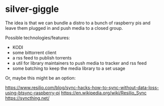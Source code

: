 # silver-giggle

The idea is that we can bundle a distro to a bunch of raspberry pis and leave them plugged in and push media to a closed group.

Possible technologies/features:
  - KODI
  - some bittorrent client
  - a rss feed to publish torrents
  - a util for library maintainers to push media to tracker and rss feed
  - some batching to keep the media library to a set usage
  
Or, maybe this might be an option:

https://www.resilio.com/blog/sync-hacks-how-to-sync-without-data-loss-using-btsync-raspberry-pi
https://en.wikipedia.org/wiki/Resilio_Sync
https://syncthing.net/
